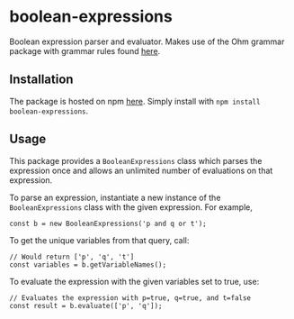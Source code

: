 # boolean-expressions

Boolean expression parser and evaluator. Makes use of the Ohm grammar package with grammar rules found [here](https://github.com/avadavat/boolean-expressions/blob/master/src/grammar/grammarRules.ts).

## Installation

The package is hosted on npm [here](https://www.npmjs.com/package/boolean-expressions). Simply install with `npm install boolean-expressions`.

## Usage

This package provides a `BooleanExpressions` class which parses the expression once and allows an unlimited number of evaluations on that expression.

To parse an expression, instantiate a new instance of the `BooleanExpressions` class with the given expression. For example,
```
const b = new BooleanExpressions('p and q or t');
```
To get the unique variables from that query, call:
```
// Would return ['p', 'q', 't']
const variables = b.getVariableNames();
```
To evaluate the expression with the given variables set to true, use:
```
// Evaluates the expression with p=true, q=true, and t=false
const result = b.evaluate(['p', 'q']);
```
